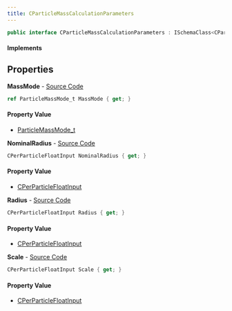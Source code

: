 ```yaml
---
title: CParticleMassCalculationParameters
---
```


```csharp
public interface CParticleMassCalculationParameters : ISchemaClass<CParticleMassCalculationParameters>, ISchemaField, ISchemaClass, INativeHandle
```

#### Implements

## Properties

**MassMode** - [Source Code](https://github.com/swiftly-solution/swiftlys2/blob/main/managed/src/SwiftlyS2.Generated/Schemas/Interfaces/CParticleMassCalculationParameters.cs#L16)

```csharp
ref ParticleMassMode_t MassMode { get; }
```

#### Property Value

- [ParticleMassMode_t](/docs/api/shared/schemadefinitions/particlemassmode_t)

**NominalRadius** - [Source Code](https://github.com/swiftly-solution/swiftlys2/blob/main/managed/src/SwiftlyS2.Generated/Schemas/Interfaces/CParticleMassCalculationParameters.cs#L20)

```csharp
CPerParticleFloatInput NominalRadius { get; }
```

#### Property Value

- [CPerParticleFloatInput](/docs/api/shared/schemadefinitions/cperparticlefloatinput)

**Radius** - [Source Code](https://github.com/swiftly-solution/swiftlys2/blob/main/managed/src/SwiftlyS2.Generated/Schemas/Interfaces/CParticleMassCalculationParameters.cs#L18)

```csharp
CPerParticleFloatInput Radius { get; }
```

#### Property Value

- [CPerParticleFloatInput](/docs/api/shared/schemadefinitions/cperparticlefloatinput)

**Scale** - [Source Code](https://github.com/swiftly-solution/swiftlys2/blob/main/managed/src/SwiftlyS2.Generated/Schemas/Interfaces/CParticleMassCalculationParameters.cs#L22)

```csharp
CPerParticleFloatInput Scale { get; }
```

#### Property Value

- [CPerParticleFloatInput](/docs/api/shared/schemadefinitions/cperparticlefloatinput)

